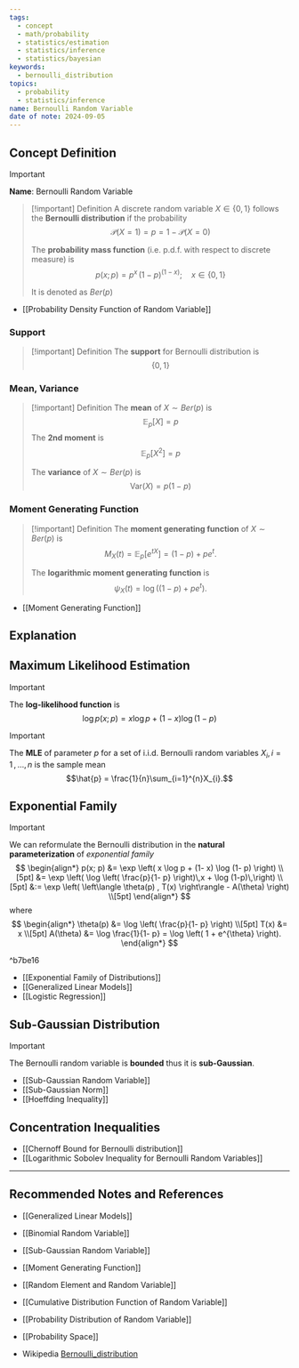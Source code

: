 ```yaml
---
tags:
  - concept
  - math/probability
  - statistics/estimation
  - statistics/inference
  - statistics/bayesian
keywords:
  - bernoulli_distribution
topics:
  - probability
  - statistics/inference
name: Bernoulli Random Variable
date of note: 2024-09-05
---
```


## Concept Definition

>[!important]
>**Name**: Bernoulli Random Variable

>[!important] Definition
>A discrete random variable $X\in \{ 0,1 \}$ follows the **Bernoulli distribution** if the probability 
>$$
>\mathcal{P}(X = 1) = p = 1 - \mathcal{P}(X = 0)
>$$
>
>The **probability mass function** (i.e. p.d.f. with respect to discrete measure) is 
>$$
>p(x; p) = p^{x}\,(1- p)^{(1- x)}; \quad x\in \{ 0, 1 \}
>$$
>
>It is denoted as $Ber(p)$

- [[Probability Density Function of Random Variable]]

### Support

>[!important] Definition
>The **support** for Bernoulli distribution is $$\{ 0 ,1 \}$$


### Mean, Variance

>[!important] Definition
>The **mean** of $X \sim Ber(p)$ is $$\mathbb{E}_{ p }\left[  X \right] = p$$
>The **2nd moment** is $$\mathbb{E}_{ p }\left[  X^2 \right] = p$$
>
>The **variance** of $X \sim Ber(p)$ is $$\text{Var}(X) = p(1 - p)$$

### Moment Generating Function

>[!important] Definition
>The **moment generating function** of $X \sim Ber(p)$ is 
>$$
>M_{X}(t) = \mathbb{E}_{ p }\left[  e^{t X} \right] = (1- p) + pe^{t}.
>$$
>
>The **logarithmic moment generating function** is $$\psi_{X}(t) = \log \left((1-p) + pe^{t}\right).$$

- [[Moment Generating Function]]


## Explanation



## Maximum Likelihood Estimation

>[!important]
>The **log-likelihood function** is 
>$$
>\log p(x; p) = x \log p  + (1- x) \log (1- p)
>$$


>[!important]
>The **MLE** of parameter $p$ for a set of i.i.d. Bernoulli random variables $X_{i}, i=1\,{,}\ldots{,}\,n$ is the sample mean $$\hat{p} = \frac{1}{n}\sum_{i=1}^{n}X_{i}.$$

## Exponential Family

>[!important] 
>We can reformulate the Bernoulli distribution in the **natural parameterization** of *exponential family*
>$$
>\begin{align*}
> p(x; p) &= \exp \left( x \log p  + (1- x) \log (1- p) \right) \\[5pt]
> &= \exp \left( \log \left( \frac{p}{1- p} \right)\,x  + \log (1-p)\,\right) \\[5pt]
> &:= \exp \left( \left\langle \theta(p) , T(x) \right\rangle - A(\theta) \right) \\[5pt]
>\end{align*}
>$$
>where
>$$
>\begin{align*}
>\theta(p) &= \log \left( \frac{p}{1- p} \right) \\[5pt]
>T(x) &= x \\[5pt]
>A(\theta) &= \log \frac{1}{1- p} = \log \left( 1 + e^{\theta} \right).
>\end{align*}
>$$

^b7be16


- [[Exponential Family of Distributions]]
- [[Generalized Linear Models]]
- [[Logistic Regression]]

## Sub-Gaussian Distribution

>[!important]
>The Bernoulli random variable is **bounded** thus it is  **sub-Gaussian**. 

- [[Sub-Gaussian Random Variable]]
- [[Sub-Gaussian Norm]]
- [[Hoeffding Inequality]]



## Concentration Inequalities 

- [[Chernoff Bound for Bernoulli distribution]]
- [[Logarithmic Sobolev Inequality for Bernoulli Random Variables]]



-----------
##  Recommended Notes and References


- [[Generalized Linear Models]]
- [[Binomial Random Variable]]
- [[Sub-Gaussian Random Variable]]

- [[Moment Generating Function]]
- [[Random Element and Random Variable]]
- [[Cumulative Distribution Function of Random Variable]]
- [[Probability Distribution of Random Variable]]
- [[Probability Space]]

- Wikipedia [Bernoulli_distribution](https://en.wikipedia.org/wiki/Bernoulli_distribution)